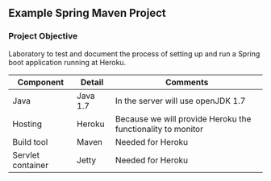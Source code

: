 ## Example Spring Maven Project

### Project Objective

Laboratory to test and document the process of setting up and run a Spring boot application running at Heroku.

Component | Detail | Comments
------ |------ | ----------------------------------
Java | Java 1.7 | In the server will use openJDK 1.7
Hosting | Heroku | Because we will provide Heroku the functionality to monitor
Build tool | Maven | Needed for Heroku
Servlet container | Jetty | Needed for Heroku

